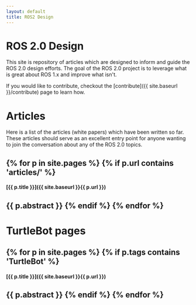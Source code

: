 ```yaml
---
layout: default
title: ROS2 Design
---
```


# ROS 2.0 Design

This site is repository of articles which are designed to inform and guide the ROS 2.0 design efforts.
The goal of the ROS 2.0 project is to leverage what is great about ROS 1.x and improve what isn't.

If you would like to contribute, checkout the [contribute]({{ site.baseurl }}/contribute) page to learn how.

# Articles

Here is a list of the articles (white papers) which have been written so far. These articles should serve as an excellent entry point for anyone wanting to join the conversation about any of the ROS 2.0 topics.

{% for p in site.pages %}
    {% if p.url contains 'articles/' %}
----
#### [{{ p.title }}]({{ site.baseurl }}{{ p.url }})

{{ p.abstract }}
    {% endif %}
{% endfor %}
----

# TurtleBot pages

{% for p in site.pages %}
    {% if p.tags contains 'TurtleBot' %}
----
#### [{{ p.title }}]({{ site.baseurl }}{{ p.url }})

{{ p.abstract }}
    {% endif %}
{% endfor %}
----


